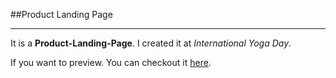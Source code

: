 ##Product Landing Page
***
It is a **Product-Landing-Page**.
I created it at _International Yoga Day_.

If you want to preview. You can checkout it
[here](https://sachin-me.github.io/Product-Landing-Page/).
